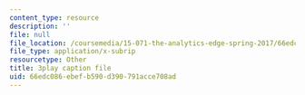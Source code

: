 ```yaml
---
content_type: resource
description: ''
file: null
file_location: /coursemedia/15-071-the-analytics-edge-spring-2017/66edc086ebefb590d390791acce708ad_9i1sOSIccgw.srt
file_type: application/x-subrip
resourcetype: Other
title: 3play caption file
uid: 66edc086-ebef-b590-d390-791acce708ad
---
```

